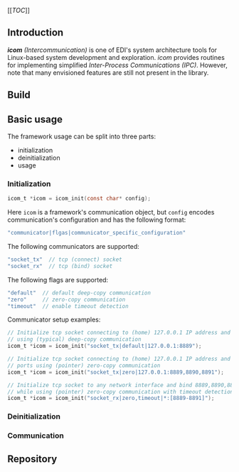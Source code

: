 [[_TOC_]]

## Introduction
_**icom**_ _(Intercommunication)_ is one of EDI's system architecture tools for Linux-based system development and exploration. _icom_ provides routines for implementing simplified _Inter-Process Communications (IPC)_. However, note that many envisioned features are still not present in the library.

## Build


## Basic usage
The framework usage can be split into three parts:
- initialization
- deinitialization
- usage

### Initialization
```c
icom_t *icom = icom_init(const char* config);
```
Here `icom` is a framework's communication object, but `config` encodes communication's configuration and has the following format:
```c
"communicator|flgas|communicator_specific_configuration"
```

The following communicators are supported:
```c
"socket_tx"  // tcp (connect) socket
"socket_rx"  // tcp (bind) socket
```

The following flags are supported:
```c
"default"  // default deep-copy communication
"zero"     // zero-copy communication
"timeout"  // enable timeout detection
```

Communicator setup examples:
```c
// Initialize tcp socket connecting to (home) 127.0.0.1 IP address and 8889 port
// using (typical) deep-copy communication
icom_t *icom = icom_init("socket_tx|default|127.0.0.1:8889");

// Initialize tcp socket connecting to (home) 127.0.0.1 IP address and 8889,8890,8891
// ports using (pointer) zero-copy communication
icom_t *icom = icom_init("socket_tx|zero|127.0.0.1:8889,8890,8891");

// Initialize tcp socket to any network interface and bind 8889,8890,8891 ports
// while using (pointer) zero-copy communication with timeout detection
icom_t *icom = icom_init("socket_rx|zero,timeout|*:[8889-8891]");
```

### Deinitialization


### Communication


## Repository
